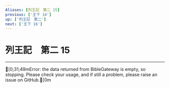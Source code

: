 ```yaml
---
Aliases: [列王記　第二 15]
previous: ['王下 14']
up: ['列王記　第二']
next: ['王下 16']
---
```

# 列王記　第二 15

***
[0;31;49mError: the data returned from BibleGateway is empty, so stopping. Please check your usage, and if still a problem, please raise an issue on GitHub.[0m
